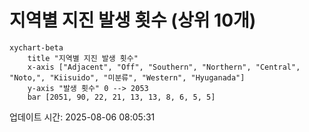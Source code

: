 # 지역별 지진 발생 횟수 (상위 10개)

```mermaid
xychart-beta
    title "지역별 지진 발생 횟수"
    x-axis ["Adjacent", "Off", "Southern", "Northern", "Central", "Noto,", "Kiisuido", "미분류", "Western", "Hyuganada"]
    y-axis "발생 횟수" 0 --> 2053
    bar [2051, 90, 22, 21, 13, 13, 8, 6, 5, 5]
```

업데이트 시간: 2025-08-06 08:05:31
